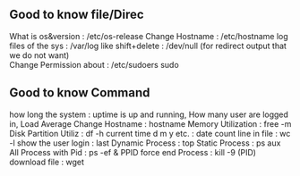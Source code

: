 ## Good to know file/Direc
What is os&version      : /etc/os-release
Change Hostname         : /etc/hostname
log files of the sys    : /var/log
like shift+delete       : /dev/null
(for redirect output 
that we do not want)    
Change Permission about : /etc/sudoers
sudo         

## Good to know Command
how long the system     : uptime
is up and running,
How many user are
logged in, Load Average 
Change Hostname         : hostname
Memory Utilization      : free -m
Disk Partition Utiliz   : df -h
current time d m y etc. : date
count line in file      : wc -l
show the user login     : last
Dynamic Process         : top
Static Process          : ps aux
All Process with Pid    : ps -ef
& PPID
force end Process       : kill -9 (PID)
download file           : wget